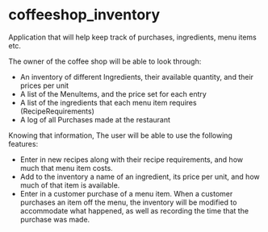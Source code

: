 # coffeeshop_inventory
Application that will help keep track of purchases, ingredients, menu items etc.

The owner of the coffee shop will be able to look through:
- An inventory of different Ingredients, their available quantity, and their prices per unit
- A list of the MenuItems, and the price set for each entry
- A list of the ingredients that each menu item requires (RecipeRequirements)
- A log of all Purchases made at the restaurant

Knowing that information, The user will be able to use the following features:
- Enter in new recipes along with their recipe requirements, and how much that menu item costs.
- Add to the inventory a name of an ingredient, its price per unit, and how much of that item is available.
- Enter in a customer purchase of a menu item. When a customer purchases an item off the menu, 
the inventory will be modified to accommodate what happened, as well as recording the time that the purchase was made.
